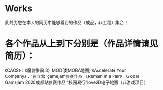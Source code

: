 # Works
此处为您在本人的简历中能够看到的作品（成品，非工程）集合！
# 各个作品从上到下分别是（作品详情请见简历）：
 《CAOS》：《魔兽争霸 3》MOD(类MOBA地图) 
 《Accelerate Your Company》："独立营"gamejam参赛作品
 《Remain in a Pair》：Global Gamejam 2020成都站参赛作品
 “校园易行”love2D电子地图（非游戏项目）
